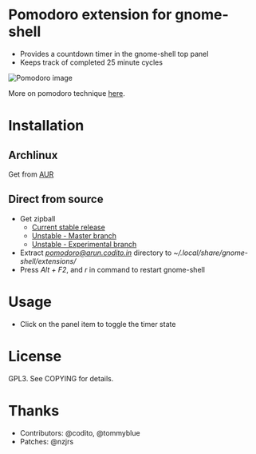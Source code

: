 # Pomodoro extension for gnome-shell
- Provides a countdown timer in the gnome-shell top panel
- Keeps track of completed 25 minute cycles

![Pomodoro image](http://arun.files.wordpress.com/2011/04/unn9prymnv.png)

More on pomodoro technique [here](http://www.pomodorotechnique.com).

# Installation
## Archlinux
Get from [AUR](http://aur.archlinux.org/packages.php?ID=49967)

## Direct from source
- Get zipball 
    * [Current stable release](https://github.com/codito/gnome-shell-pomodoro/zipball/0.1)
    * [Unstable - Master branch](https://github.com/codito/gnome-shell-pomodoro/zipball/master)
    * [Unstable - Experimental branch](https://github.com/codito/gnome-shell-pomodoro/zipball/experimental)
- Extract *pomodoro@arun.codito.in* directory to *~/.local/share/gnome-shell/extensions/*
- Press *Alt + F2*, and *r* in command to restart gnome-shell

# Usage
- Click on the panel item to toggle the timer state

# License
GPL3. See COPYING for details.

# Thanks
- Contributors: @codito, @tommyblue
- Patches: @nzjrs
